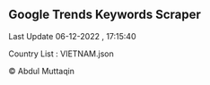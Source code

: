 

## Google Trends Keywords Scraper 
 
Last Update 06-12-2022 , 17:15:40

Country List :
VIETNAM.json



© Abdul Muttaqin 
